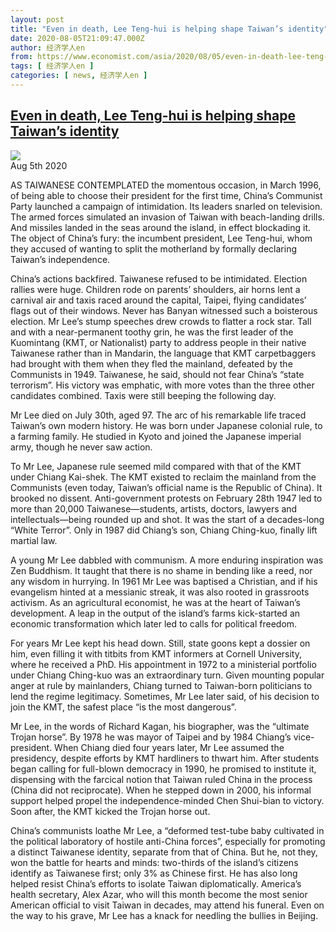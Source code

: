 ```yaml
---
layout: post
title: "Even in death, Lee Teng-hui is helping shape Taiwan’s identity"
date: 2020-08-05T21:09:47.000Z
author: 经济学人en
from: https://www.economist.com/asia/2020/08/05/even-in-death-lee-teng-hui-is-helping-shape-taiwans-identity
tags: [ 经济学人en ]
categories: [ news, 经济学人en ]
---
```

<!--1596661787000-->
[Even in death, Lee Teng-hui is helping shape Taiwan’s identity](https://www.economist.com/asia/2020/08/05/even-in-death-lee-teng-hui-is-helping-shape-taiwans-identity)
------

<div>
<img src="https://images.weserv.nl/?url=www.economist.com/sites/default/files/20200808_ASP505.jpg"/><div></div><aside ><div ><time itemscope="" itemType="http://schema.org/DateTime" dateTime="2020-08-05T00:00:00Z" >Aug 5th 2020</time><meta itemProp="author" content="The Economist"/></div></aside><p >AS TAIWANESE CONTEMPLATED the momentous occasion, in March 1996, of being able to choose their president for the first time, China’s Communist Party launched a campaign of intimidation. Its leaders snarled on television. The armed forces simulated an invasion of Taiwan with beach-landing drills. And missiles landed in the seas around the island, in effect blockading it. The object of China’s fury: the incumbent president, Lee Teng-hui, whom they accused of wanting to split the motherland by formally declaring Taiwan’s independence.</p><p >China’s actions backfired. Taiwanese refused to be intimidated. Election rallies were huge. Children rode on parents’ shoulders, air horns lent a carnival air and taxis raced around the capital, Taipei, flying candidates’ flags out of their windows. Never has Banyan witnessed such a boisterous election. Mr Lee’s stump speeches drew crowds to flatter a rock star. Tall and with a near-permanent toothy grin, he was the first leader of the Kuomintang (KMT, or Nationalist) party to address people in their native Taiwanese rather than in Mandarin, the language that KMT carpetbaggers had brought with them when they fled the mainland, defeated by the Communists in 1949. Taiwanese, he said, should not fear China’s “state terrorism”. His victory was emphatic, with more votes than the three other candidates combined. Taxis were still beeping the following day.</p><div  id="gpt-ad-slot-1" data-test-id="Inline Ad"></div><p >Mr Lee died on July 30th, aged 97. The arc of his remarkable life traced Taiwan’s own modern history. He was born under Japanese colonial rule, to a farming family. He studied in Kyoto and joined the Japanese imperial army, though he never saw action.</p><p >To Mr Lee, Japanese rule seemed mild compared with that of the KMT under Chiang Kai-shek. The KMT existed to reclaim the mainland from the Communists (even today, Taiwan’s official name is the Republic of China). It brooked no dissent. Anti-government protests on February 28th 1947 led to more than 20,000 Taiwanese—students, artists, doctors, lawyers and intellectuals—being rounded up and shot. It was the start of a decades-long “White Terror”. Only in 1987 did Chiang’s son, Chiang Ching-kuo, finally lift martial law.</p><p >A young Mr Lee dabbled with communism. A more enduring inspiration was Zen Buddhism. It taught that there is no shame in bending like a reed, nor any wisdom in hurrying. In 1961 Mr Lee was baptised a Christian, and if his evangelism hinted at a messianic streak, it was also rooted in grassroots activism. As an agricultural economist, he was at the heart of Taiwan’s development. A leap in the output of the island’s farms kick-started an economic transformation which later led to calls for political freedom.</p><p >For years Mr Lee kept his head down. Still, state goons kept a dossier on him, even filling it with titbits from KMT informers at Cornell University, where he received a PhD. His appointment in 1972 to a ministerial portfolio under Chiang Ching-kuo was an extraordinary turn. Given mounting popular anger at rule by mainlanders, Chiang turned to Taiwan-born politicians to lend the regime legitimacy. Sometimes, Mr Lee later said, of his decision to join the KMT, the safest place “is the most dangerous”.</p><div  id="gpt-ad-slot-2" data-test-id="Inline Ad"></div><p >Mr Lee, in the words of Richard Kagan, his biographer, was the “ultimate Trojan horse”. By 1978 he was mayor of Taipei and by 1984 Chiang’s vice-president. When Chiang died four years later, Mr Lee assumed the presidency, despite efforts by KMT hardliners to thwart him. After students began calling for full-blown democracy in 1990, he promised to institute it, dispensing with the farcical notion that Taiwan ruled China in the process (China did not reciprocate). When he stepped down in 2000, his informal support helped propel the independence-minded Chen Shui-bian to victory. Soon after, the KMT kicked the Trojan horse out.</p><p >China’s communists loathe Mr Lee, a “deformed test-tube baby cultivated in the political laboratory of hostile anti-China forces”, especially for promoting a distinct Taiwanese identity, separate from that of China. But he, not they, won the battle for hearts and minds: two-thirds of the island’s citizens identify as Taiwanese first; only 3% as Chinese first. He has also long helped resist China’s efforts to isolate Taiwan diplomatically. America’s health secretary, Alex Azar, who will this month become the most senior American official to visit Taiwan in decades, may attend his funeral. Even on the way to his grave, Mr Lee has a knack for needling the bullies in Beijing.</p>
</div>
